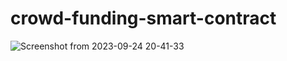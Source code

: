 # crowd-funding-smart-contract

![Screenshot from 2023-09-24 20-41-33](https://github.com/h1zardian/crowd-funding-smart-contract/assets/contract-interface)
